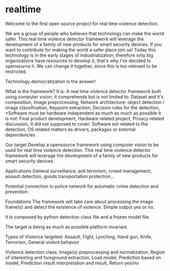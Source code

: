 # realtime
Welcome to the first open source project for real time violence detection.

We are a group of people who believes that technology can make the world safer.
This real time violence detector framework will leverage the development of a family of new products for smart security devices.
If you want to contribute for making the world a safer place join us!
Today this technology is in the early stages of industrialization, therefore only big organizations have resources to develop it, that's why I've decided to opensource it. We can change it together, since this is too relevant to be restricted.

Technology democratization is the answer!

What is the framework?
It is:
A real time violence detector framework built using computer vision, it comprehends but is not limited to:
Dataset and it's composition,
Image preprocessing,
Network architecture: object detection / image classification,
Keypoint extraction,
Decision rules for the detection,
*Software must be hardware independent as much as much as possible
It is not:
Final product development,
Hardware related project,
Privacy related discussion,
It did not supposed to cover:
Software not related to the detection,
OS related matters as drivers, packages or external dependencies

Our target
Develop a opensource framework using computer vision to be used for real time violence detection.
This real time violence detector framework will leverage the development of a family of new products for smart security devices.

Applications
General surveillance, anti terrorism, crowd management, assault detection, goods transportation protection...

Potential connection to police network for automatic crime detection and prevention.

Foundations
The framework will take care about processing the image frame(s) and detect the existence of violence. Simple output yes or no.

It is composed by python detection class file and a frozen model file.

The target is being as much as possible platform invariant.

Types of Violence targeted:
Assault,
Fight,
Lynching,
Hand gun,
Knife,
Terrorism,
General violent behavior

Violence detection class:
Image(s) preprocessing and normalization,
Region of interesting and foreground extraction,
Load model,
Prediction based on model,
Prediction result interpretation and result,
Return yes/no

